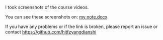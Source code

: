 I took screenshots of the course videos.

You can see these screenshots on: [my note.docx](https://qianbaitw-my.sharepoint.com/:w:/g/personal/bigbigfox_0ffice_tw/EeKDwH1UFxdPrxKy3HQxHHYBZ0LkHGRcztVXWvSQ8mdljQ?e=VveN2g)

If you have any problems or if the link is broken, please report an issue or contact https://github.com/hitfzyangdianshi 

